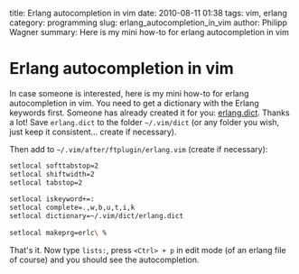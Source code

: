title: Erlang autocompletion in vim
date: 2010-08-11 01:38
tags: vim, erlang
category: programming
slug: erlang_autocompletion_in_vim
author: Philipp Wagner
summary: Here is my mini how-to for erlang autocompletion in vim

# Erlang autocompletion in vim #

In case someone is interested, here is my mini how-to for erlang autocompletion in vim. You need to get a dictionary with the Erlang keywords first. Someone has already created it for you: [erlang.dict](http://github.com/cooldaemon/myhome/tree/master/.vim/dict/erlang.dict). Thanks a lot! Save ``erlang.dict`` to the folder ``~/.vim/dict`` (or any folder you wish, just keep it consistent... create if necessary).

Then add to ``~/.vim/after/ftplugin/erlang.vim`` (create if necessary):

```sh
setlocal softtabstop=2
setlocal shiftwidth=2
setlocal tabstop=2
 
setlocal iskeyword+=:
setlocal complete=.,w,b,u,t,i,k
setlocal dictionary=~/.vim/dict/erlang.dict
 
setlocal makeprg=erlc\ %
```

That's it. Now type ``lists:``, press ``<Ctrl> + p`` in edit mode (of an erlang file of course) and you should see the autocompletion.

